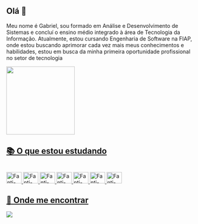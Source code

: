 ## Olá 👋

Meu nome é Gabriel, sou formado em Análise e Desenvolvimento de Sistemas e concluí o ensino médio
integrado à área de Tecnologia da Informação. Atualmente, estou cursando Engenharia de Software na
FIAP, onde estou buscando aprimorar cada vez mais meus conhecimentos e habilidades, estou em busca da
minha primeira oportunidade profissional no setor de tecnologia
 

<div>
<a href="https://github.com/GabFanti">
<img height="180cm" src="https://github-readme-stats-git-masterrstaa-rickstaa.vercel.app/api/top-langs/?username=GabFanti&layout=compact&bg_color=000&border_color=30A3DC&title_color=E94D5F&text_color=FFF">
</div>

## 📚 O que estou estudando
<div  style="display: inline_block"><br>
            <img aling="center" alt="Fanti-angular" height="30" width="40 "img src="https://cdn.jsdelivr.net/gh/devicons/devicon@latest/icons/angular/angular-original.svg" />
              <img aling="center" alt="Fanti-angular" height="30" width="40 "img src="https://cdn.jsdelivr.net/gh/devicons/devicon@latest/icons/html5/html5-plain-wordmark.svg" />
   <img aling="center" alt="Fanti-angular" height="30" width="40 "img src="https://cdn.jsdelivr.net/gh/devicons/devicon@latest/icons/css3/css3-plain-wordmark.svg" />
       <img aling="center" alt="Fanti-angular" height="30" width="40 "img src="https://cdn.jsdelivr.net/gh/devicons/devicon@latest/icons/git/git-plain.svg" />
            <img aling="center" alt="Fanti-angular" height="30" width="40 "img src="https://cdn.jsdelivr.net/gh/devicons/devicon@latest/icons/javascript/javascript-plain.svg" />
            <img aling="center" alt="Fanti-angular" height="30" width="40 "img src="https://cdn.jsdelivr.net/gh/devicons/devicon@latest/icons/csharp/csharp-original.svg" />
            <img aling="center" alt="Fanti-angular" height="30" width="40 "img src="https://cdn.jsdelivr.net/gh/devicons/devicon@latest/icons/typescript/typescript-plain.svg" />
            
</div>         

## 👥 Onde me encontrar

[<img src="https://img.shields.io/badge/LinkedIn-0077B5?style=for-the-badge&logo=linkedin&logoColor=white">](https://www.linkedin.com/search/results/all/?fetchDeterministicClustersOnly=true&heroEntityKey=urn%3Ali%3Afsd_profile%3AACoAAD3TZsABo3OzpJ-9P8ULUbaGVLJAWvvomgk&keywords=gabriel%20fanti&origin=RICH_QUERY_SUGGESTION&position=0&searchId=3ece83e2-66f1-47ff-9251-ce9992f04b37&sid=9j!&spellCorrectionEnabled=false)
